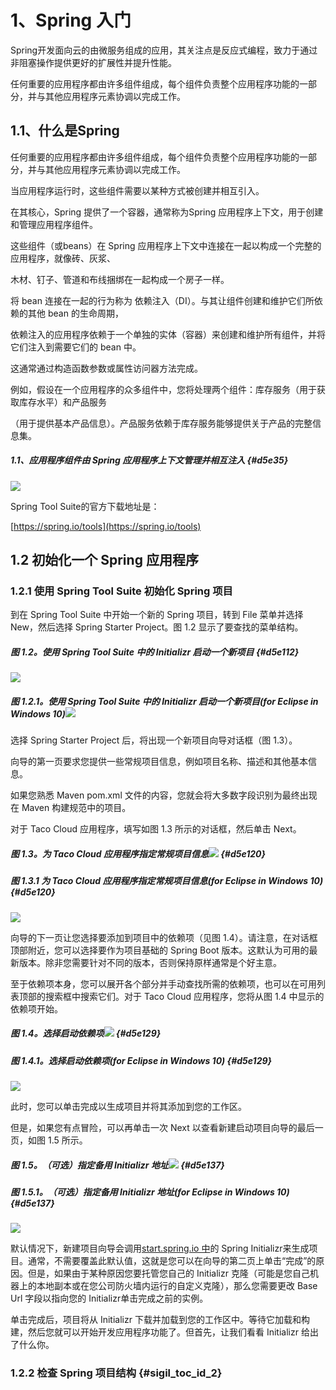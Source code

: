# 1、Spring 入门

Spring开发面向云的由微服务组成的应用，其关注点是反应式编程，致力于通过非阻塞操作提供更好的扩展性并提升性能。

任何重要的应用程序都由许多组件组成，每个组件负责整个应用程序功能的一部分，并与其他应用程序元素协调以完成工作。

## 1.1、什么是Spring

任何重要的应用程序都由许多组件组成，每个组件负责整个应用程序功能的一部分，并与其他应用程序元素协调以完成工作。

当应用程序运行时，这些组件需要以某种方式被创建并相互引入。

在其核心，Spring 提供了一个容器，通常称为Spring 应用程序上下文，用于创建和管理应用程序组件。

这些组件（或beans）在 Spring 应用程序上下文中连接在一起以构成一个完整的应用程序，就像砖、灰浆、

木材、钉子、管道和布线捆绑在一起构成一个房子一样。

将 bean 连接在一起的行为称为 依赖注入（DI）。与其让组件创建和维护它们所依赖的其他 bean 的生命周期，

依赖注入的应用程序依赖于一个单独的实体（容器）来创建和维护所有组件，并将它们注入到需要它们的 bean 中。

这通常通过构造函数参数或属性访问器方法完成。

例如，假设在一个应用程序的众多组件中，您将处理两个组件：库存服务（用于获取库存水平）和产品服务

（用于提供基本产品信息）。产品服务依赖于库存服务能够提供关于产品的完整信息集。

##### 1.1、应用程序组件由 Spring 应用程序上下文管理并相互注入 {#d5e35}

![](https://drek4537l1klr.cloudfront.net/walls8/v-6/Figures/1-1.png)

Spring Tool Suite的官方下载地址是：

[https://spring.io/tools](https://spring.io/tools)

## 1.2 初始化一个 Spring 应用程序

### 1.2.1 使用 Spring Tool Suite 初始化 Spring 项目

到在 Spring Tool Suite 中开始一个新的 Spring 项目，转到 File 菜单并选择 New，然后选择 Spring Starter Project。图 1.2 显示了要查找的菜单结构。

##### 图 1.2。使用 Spring Tool Suite 中的 Initializr 启动一个新项目 {#d5e112}

![](https://drek4537l1klr.cloudfront.net/walls8/v-6/Figures/1-2.png)

##### 图 1.2.1。使用 Spring Tool Suite 中的 Initializr 启动一个新项目\(for Eclipse in Windows 10\)![](/assets/1-2-1.png)

选择 Spring Starter Project 后，将出现一个新项目向导对话框（图 1.3）。

向导的第一页要求您提供一些常规项目信息，例如项目名称、描述和其他基本信息。

如果您熟悉 Maven pom.xml 文件的内容，您就会将大多数字段识别为最终出现在 Maven 构建规范中的项目。

对于 Taco Cloud 应用程序，填写如图 1.3 所示的对话框，然后单击 Next。

##### 图 1.3。为 Taco Cloud 应用程序指定常规项目信息![](https://drek4537l1klr.cloudfront.net/walls8/v-6/Figures/1-3.png) {#d5e120}

##### 图 1.3.1  为 Taco Cloud 应用程序指定常规项目信息\(for Eclipse in Windows 10\) {#d5e120}

![](/assets/1-3-1.png)

向导的下一页让您选择要添加到项目中的依赖项（见图 1.4）。请注意，在对话框顶部附近，您可以选择要作为项目基础的 Spring Boot 版本。这默认为可用的最新版本。除非您需要针对不同的版本，否则保持原样通常是个好主意。

至于依赖项本身，您可以展开各个部分并手动查找所需的依赖项，也可以在可用列表顶部的搜索框中搜索它们。对于 Taco Cloud 应用程序，您将从图 1.4 中显示的依赖项开始。

##### 图 1.4。选择启动依赖项![](https://drek4537l1klr.cloudfront.net/walls8/v-6/Figures/1-4.png) {#d5e129}

##### 图 1.4.1。选择启动依赖项\(for Eclipse in Windows 10\) {#d5e129}

![](/assets/1-4.-1png.png)

此时，您可以单击完成以生成项目并将其添加到您的工作区。

但是，如果您有点冒险，可以再单击一次 Next 以查看新建启动项目向导的最后一页，如图 1.5 所示。

##### 图 1.5。（可选）指定备用 Initializr 地址![](https://drek4537l1klr.cloudfront.net/walls8/v-6/Figures/1-5.png) {#d5e137}

##### 图 1.5.1。（可选）指定备用 Initializr 地址\(for Eclipse in Windows 10\) {#d5e137}

![](/assets/1-5-1.png)

默认情况下，新建项目向导会调用[start.spring.io 中](http://start.spring.io/)的 Spring Initializr来生成项目。通常，不需要覆盖此默认值，这就是您可以在向导的第二页上单击“完成”的原因。但是，如果由于某种原因您要托管您自己的 Initializr 克隆（可能是您自己机器上的本地副本或在您公司防火墙内运行的自定义克隆），那么您需要更改 Base Url 字段以指向您的 Initializr单击完成之前的实例。

单击完成后，项目将从 Initializr 下载并加载到您的工作区中。等待它加载和构建，然后您就可以开始开发应用程序功能了。但首先，让我们看看 Initializr 给出了什么你。

### 1.2.2 检查 Spring 项目结构 {#sigil_toc_id_2}



